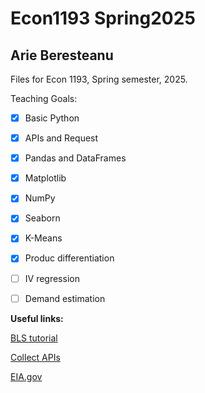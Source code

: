 # Econ1193 Spring2025
## Arie Beresteanu

Files for Econ 1193, Spring semester, 2025.

Teaching Goals:
- [x] Basic Python
- [x] APIs and Request
- [X] Pandas and DataFrames
- [X] Matplotlib
- [X] NumPy
- [X] Seaborn
- [X] K-Means
- [X] Produc differentiation
- [ ] IV regression
- [ ] Demand estimation


**Useful links:**

[BLS tutorial](https://www.bls.gov/help/hlpforma.htm)

[Collect APIs](https://collectapi.com/)

[EIA.gov](https://www.eia.gov/opendata/documentation.php)
